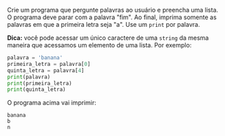 Crie um programa que pergunte palavras ao usuário e preencha uma lista. O programa deve parar com a palavra "fim". Ao final, imprima somente as palavras em que a primeira letra seja "a". Use um `print` por palavra.

**Dica:** você pode acessar um único caractere de uma `string` da mesma maneira que acessamos um elemento de uma lista. Por exemplo:

```python
palavra = 'banana'
primeira_letra = palavra[0]
quinta_letra = palavra[4]
print(palavra)
print(primeira_letra)
print(quinta_letra)
```

O programa acima vai imprimir:

```
banana
b
n
```